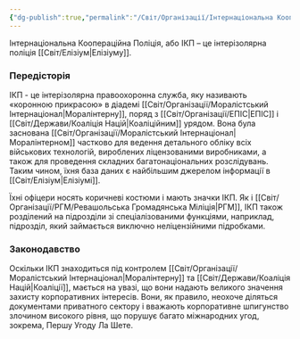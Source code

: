 ```yaml
---
{"dg-publish":true,"permalink":"/Світ/Організації/Інтернаціональна Коопераційна Поліція/"}
---
```


Інтернаціональна Коопераційна Поліція, або ІКП – це інтерізолярна поліція [[Світ/Елізіум\|Елізіуму]].
### Передісторія
ІКП - це інтерізолярна правоохоронна служба, яку називають «коронною прикрасою» в діадемі [[Світ/Організації/Моралістський Інтернаціонал\|Моралінтерну]], поряд з [[Світ/Організації/ЕПІС\|ЕПІС]] і [[Світ/Держави/Коаліція Націй\|Коаліційним]] урядом. Вона була заснована [[Світ/Організації/Моралістський Інтернаціонал\|Моралінтерном]] частково для ведення детального обліку всіх військових технологій, вироблених ліцензованими виробниками, а також для проведення складних багатонаціональних розслідувань. Таким чином, їхня база даних є найбільшим джерелом інформації в [[Світ/Елізіум\|Елізіумі]].

Їхні офіцери носять коричневі костюми і мають значки ІКП. Як і [[Світ/Організації/РГМ/Ревашольська Громадянська Міліція\|РГМ]], ІКП також розділений на підрозділи зі спеціалізованими функціями, наприклад, підрозділ, який займається виключно неліцензійними підробками.
### Законодавство
Оскільки ІКП знаходиться під контролем [[Світ/Організації/Моралістський Інтернаціонал\|Моралінтерну]] та [[Світ/Держави/Коаліція Націй\|Коаліції]], мається на увазі, що вони надають великого значення захисту корпоративних інтересів. Вони, як правило, неохоче діляться документами приватного сектору і вважають корпоративне шпигунство злочином високого рівня, що порушує багато міжнародних угод, зокрема, Першу Угоду Ла Шете.